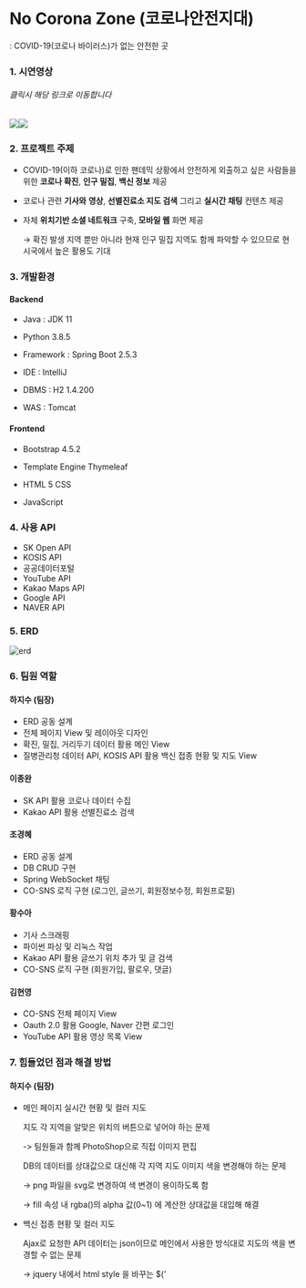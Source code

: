 # No Corona Zone (코로나안전지대)

: COVID-19(코로나 바이러스)가 없는 안전한 곳

### 1. 시연영상

###### 	클릭시 해당 링크로 이동합니다

<div style="display: flex;">
<div>
	<a href="https://youtu.be/8StQhMiavKE" target="_blank"><image src = "https://img.youtube.com/vi/8StQhMiavKE/mqdefault.jpg"></a>	
</div>
<div>
	<a href="https://youtu.be/LH1cPDe83Sk" target="_blank"><image src = "https://img.youtube.com/vi/LH1cPDe83Sk/mqdefault.jpg"></a>	
</div>
</div>

### 2. 프로젝트 주제

- COVID-19(이하 코로나)로 인한 팬데믹 상황에서 안전하게 외출하고 싶은 사람들을 위한
  **코로나 확진**, **인구 밀집**, **백신 정보** 제공

- 코로나 관련 **기사와** **영상**, **선별진료소 지도 검색** 그리고 **실시간 채팅** 컨텐츠 제공

- 자체 **위치기반 소셜 네트워크** 구축, **모바일 웹** 화면 제공

  →  확진 발생 지역 뿐만 아니라 현재 인구 밀집 지역도 함께 파악할 수 있으므로 현 시국에서 높은 활용도 기대



### 3. 개발환경

#### 	Backend

- Java : JDK 11

- Python 3.8.5

- Framework : Spring Boot 2.5.3

- IDE : IntelliJ

- DBMS : H2 1.4.200

- WAS : Tomcat



#### 	Frontend

- Bootstrap 4.5.2

- Template Engine Thymeleaf

- HTML 5 CSS

- JavaScript



### 4. 사용 API

- SK Open API
- KOSIS API
- 공공데이터포털
- YouTube API
- Kakao Maps API
- Google API
- NAVER API



### 5. ERD

![erd](https://user-images.githubusercontent.com/81146582/137341200-397975be-4a60-40b1-84f1-d1e50eb08880.png)



### 6. 팀원 역할

#### 	하지수 (팀장)

- ERD 공동 설계
- 전체 페이지 View 및 레이아웃 디자인
- 확진, 밀집, 거리두기 데이터 활용 메인 View
- 질병관리청 데이터 API, KOSIS API 활용 백신 접종 현황 및 지도 View



#### 	이종완

- SK API 활용 코로나 데이터 수집
- Kakao API 활용 선별진료소 검색



#### 	조경혜

- ERD 공동 설계
- DB CRUD 구현
- Spring WebSocket 채팅
- CO-SNS 로직 구현 (로그인, 글쓰기, 회원정보수정, 회원프로필)



#### 	황수아

- 기사 스크래핑
- 파이썬 파싱 및 리눅스 작업
- Kakao API 활용 글쓰기 위치 추가 및 글 검색
- CO-SNS 로직 구현 (회원가입, 팔로우, 댓글)



#### 	김현영

- CO-SNS 전체 페이지 View
- Oauth 2.0 활용 Google, Naver 간편 로그인
- YouTube API 활용 영상 목록 View



### 7. 힘들었던 점과 해결 방법

#### 하지수 (팀장)

- 메인 페이지 실시간 현황 및 컬러 지도

  지도 각 지역을 알맞은 위치의 버튼으로 넣어야 하는 문제

  -> 팀원들과 함께 PhotoShop으로 직접 이미지 편집

  DB의 데이터를 상대값으로 대신해 각 지역 지도 이미지 색을 변경해야 하는 문제

  -> png 파일을 svg로 변경하여 색 변경이 용이하도록 함

  -> fill 속성 내 rgba()의 alpha 값(0~1) 에 계산한 상대값을 대입해 해결

- 백신 접종 현황 및 컬러 지도

  Ajax로 요청한 API 데이터는 json이므로 메인에서 사용한 방식대로 지도의 색을 변경할 수 없는 문제

  -> jquery 내에서 html style 을 바꾸는 $('<style>').text(css 내용).appendTo(html태그)로 해결



#### 이종완

- SK API 코로나 데이터 수집

  필수 파라미터 전달 시 지역명을 통일시켜 보내야 하는 문제

  -> 필수 파라미터의 지역명을 배열을 만들어 더 효율적으로 해결

  json 방식의 파일을 DB에 저장하는 문제

  -> restTemplate.exchange() 함수를 활용하여 Map 형식으로 값을 받아서 해결

  동일한 지역명 DB 저장 시 덮어씌워지는 문제

  -> hashMap을 이용하여 해결



#### 조경혜

- Spring WebSocket을 이용한 채팅

  node.js의 socket으로 구현을 시도했지만 Spring에서의 node.js 활용은 쉽지 않아, Spring WebSocket으로 다시 시도

  -> 따로 프로젝트를 생성하여 구현 후 NCZ 프로젝트에 적용

- 프로필 이미지 DB 저장 및 출력

  ajax로 이미지 업로드 시 서버에서 인지 못하는 문제

  -> Javascript에서 form-data 설정하고 csrf 토큰 값을 함께 전송,  서버에서는 MultipartFile 사용으로 파일을 인지하고 전송과 저장이 가능하도록 해결

  업로드된 이미지를 업로드한 사용자와 이어주는 문제

  -> @OneToOne과 mappedBy property를 사용하여 해결

  이미지 업로드 시 이미 동일한 파일명이 존재할 때 생기는 에러 발생 문제

  -> 파일명을 사용자 고유 번호로 변경함으로 해결

  이미지 업로드가 계속 될수록 프로젝트 용량이 커지는 문제

  -> 같은 이름으로 저장 시도 시 기존 파일에 덮어씌움으로 해결



#### 황수아

- Python 활용 기사, 거리두기 단계 스크래핑, Linux 사용

  Linux 터미널에서 war 파일을 실행하여 테스트하는 중 csv 파일을 생성하는 부분에서 csv 파일명 뒤 공백이 생겨 ArticleService에서 인식 못하는 문제

  -> OS 별 다른 개행문자로 인한 오류로 추정하여, 인자 받을 시에 re.sub으로 필요없는 부분을 치환하여 해결

- 팔로잉, 팔로워 구현

  나열된 리스트에 추가된 각 상황에 따른 버튼과 이벤트의 click 이벤트가 발생하지 않는 문제

  -> 리스트 나열 시 Thymeleaf의 each에 num 추가, 그 num을 버튼의 id값에 index값으로 덧붙여 이벤트 함수를 다르게 지정하여 해결

- CO-SNS

  회원가입 직후 다른 사용자 프로필 요청 시 에러 발생

  -> 영속성 문제로 매개변수의 member를 find()하여 다시 member에 넣음으로써 detach된 상태를 attach된 상태로 만들어 해결



#### 김현영

- Oauth2.0 활용 타 플랫폼 간편 로그인

  API 제공 Javascript로 구현 시 인증이 안되는 문제

  -> Oauth 프로토콜 사용으로 해결

  Facebook API, provider 사용 시 DB update가 안되는 문제

  -> Oauth를 좀 더 공부 후 문제 해결 예정

- YouTube API

  Ajax json 형식의 응답 data를 View로 전달하는 문제

  -> 요청받은 data를 jquery로 해당 View에 append 함으로써 해결

- CO-SNS View

  header의 이미지가 특정 페이지에서만 안보이는 문제

  -> 이미지에 Thymeleaf 적용하여 해결


### 8. 향후 개선 사항

- 모바일 웹 최적화를 위해 모바일 기기의 카메라앱과 갤러리앱 연결 및 GPS
- OpenCV를 이용한 백신 접종 완료 증명서 검증
- CO-SNS의 실시간 트렌드 기능
- AWS를 이용한 호스팅

